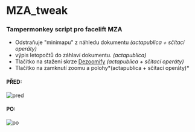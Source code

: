 # MZA_tweak
### Tampermonkey script pro facelift MZA 

- Odstraňuje "minimapu" z náhledu dokumentu *(actapublica + sčítací operáty)*
- výpis letopočtů do záhlaví dokumentu. *(actapublica)*
- Tlačítko na stažení skrze [Dezoomify](https://dezoomify.ophir.dev/dezoomify/dezoomify.html) *(actapublica + sčítací operáty)*
- Tlačítko na zamknutí zoomu a polohy*(actapublica + sčítací operáty)*

#### PŘED:
![pred](https://user-images.githubusercontent.com/28921659/128595996-b501d264-c5b6-408c-8050-d87e472eb1ab.png)

#### PO: 
![po](https://user-images.githubusercontent.com/28921659/128595998-74060e36-7259-486e-844b-a7c3429f598e.png)

